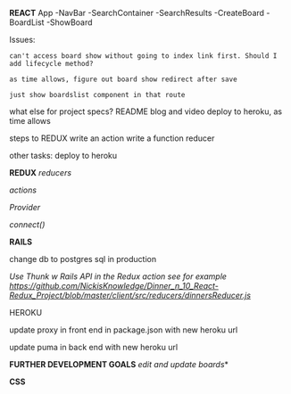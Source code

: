 **REACT**
App
-NavBar
 -SearchContainer
  -SearchResults
 -CreateBoard
  -BoardList
  -ShowBoard

  Issues:

    can't access board show without going to index link first. Should I add lifecycle method?

    as time allows, figure out board show redirect after save

    just show boardslist component in that route 

  what else for project specs?
    README
    blog and video
    deploy to heroku, as time allows
<!--

  fetch('http://localhost:3000/api/v1/boards', {
      method: 'POST',
      body: JSON.stringify(board),
      headers: { 
        'Accept': 'application/json',
        'Content-Type': 'application/json'
      }
    })
    .then(res => res.json())
    .then(newBoard => {debugger})
    .catch(error => {
        console.log(error);
        alert("Board save failed, please try again!");
    })
  this.props.history.push(`/boards/${board.id}`)
}
 -->








steps to REDUX
write an action
write a function reducer

other tasks:
deploy to heroku

**REDUX**
*reducers*

*actions*

*Provider*

*connect()*

**RAILS**

change db to postgres sql in production

*Use Thunk w Rails API in the Redux action see for example https://github.com/NickisKnowledge/Dinner_n_10_React-Redux_Project/blob/master/client/src/reducers/dinnersReducer.js*

HEROKU

update proxy in front end in package.json  with new heroku url

update puma in back end with new heroku url

**FURTHER DEVELOPMENT GOALS**
*edit and update boards**


**CSS**
